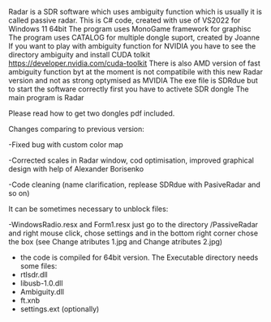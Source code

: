 Radar is a SDR software which uses ambiguity function which is usually it is called passive radar. This is C# code, created with use of VS2022 for Windows 11 64bit The program uses MonoGame framework for graphisc The program uses CATALOG for multiple dongle suport, created by Joanne If you want to play with ambiguity function for NVIDIA you have to see the directory ambiguity and install CUDA tolkit https://developer.nvidia.com/cuda-toolkit There is also AMD version of fast ambiguity function byt at the moment is not compatibile with this new Radar version and not as strong optymised as MVIDIA The exe file is SDRdue but to start the software correctly first you have to activete SDR dongle The main program is Radar

Please read how to get two dongles pdf included.

Changes comparing to previous version:

-Fixed bug with custom color map

-Corrected scales in Radar window, cod optimisation, improved graphical design with help of Alexander Borisenko 

-Code cleaning (name clarification, replease SDRdue with PasiveRadar and so on)

It can be sometimes necessary to unblock files:

-WindowsRadio.resx and Form1.resx just go to the directory /PassiveRadar and right mouse click, chose settings and in the bottom right corner chose the box (see Change atributes 1.jpg and Change atributes 2.jpg)


- the code is compiled for 64bit version. The Executable directory needs some files:
- rtlsdr.dll
- libusb-1.0.dll
- Ambiguity.dll
- ft.xnb
- settings.ext (optionally) 
